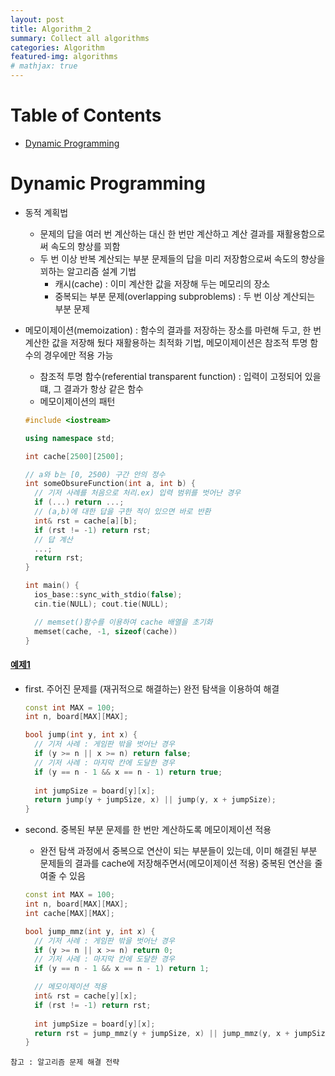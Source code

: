 ```yaml
---
layout: post
title: Algorithm_2
summary: Collect all algorithms
categories: Algorithm
featured-img: algorithms
# mathjax: true
---
```




# Table of Contents

* [Dynamic Programming](#Dynamic-Programming)
  
  

# Dynamic Programming

- 동적 계획법

  - 문제의 답을 여러 번 계산하는 대신 한 번만 계산하고 계산 결과를 재활용함으로써 속도의 향상를 꾀함
  - 두 번 이상 반복 계산되는 부분 문제들의 답을 미리 저장함으로써 속도의 향상을 꾀하는 알고리즘 설계 기법
    - 캐시(cache) : 이미 계산한 값을 저장해 두는 메모리의 장소
    - 중복되는 부분 문제(overlapping subproblems) : 두 번 이상 계산되는 부분 문제

- 메모이제이션(memoization) : 함수의 결과를 저장하는 장소를 마련해 두고, 한 번 계산한 값을 저장해 뒀다 재활용하는 최적화 기법, 메모이제이션은 참조적 투명 함수의 경우에만 적용 가능

  - 참조적 투명 함수(referential transparent function) : 입력이 고정되어 있을 떄, 그 결과가 항상 같은 함수
  - 메모이제이션의 패턴

  ```c++
  #include <iostream>
  
  using namespace std;
  
  int cache[2500][2500];
  
  // a와 b는 [0, 2500) 구간 안의 정수
  int someObsureFunction(int a, int b) {
  	// 기저 사례를 처음으로 처리.ex) 입력 범위를 벗어난 경우
  	if (...) return ...;
  	// (a,b)에 대한 답을 구한 적이 있으면 바로 반환
  	int& rst = cache[a][b];
  	if (rst != -1) return rst;
  	// 답 계산
  	...;
  	return rst;
  }
  
  int main() {
  	ios_base::sync_with_stdio(false);
  	cin.tie(NULL); cout.tie(NULL);
  
  	// memset()함수를 이용하여 cache 배열을 초기화
  	memset(cache, -1, sizeof(cache))
  }
  ```

#### [예제1](#https://algospot.com/judge/problem/read/JUMPGAME)

- first. 주어진 문제를 (재귀적으로 해결하는) 완전 탐색을 이용하여 해결

  ```c++
  const int MAX = 100;
  int n, board[MAX][MAX];
  
  bool jump(int y, int x) {
  	// 기저 사례 : 게임판 밖을 벗어난 경우
  	if (y >= n || x >= n) return false;
  	// 기저 사례 : 마지막 칸에 도달한 경우
  	if (y == n - 1 && x == n - 1) return true;
      
  	int jumpSize = board[y][x];
  	return jump(y + jumpSize, x) || jump(y, x + jumpSize);
  }
  ```

- second. 중복된 부분 문제를 한 번만 계산하도록 메모이제이션 적용

  - 완전 탐색 과정에서 중복으로 연산이 되는 부분들이 있는데, 
    이미 해결된 부분 문제들의 결과를 cache에 저장해주면서(메모이제이션 적용) 중복된 연산을 줄여줄 수 있음

  ```c++
  const int MAX = 100;
  int n, board[MAX][MAX];
  int cache[MAX][MAX];
  
  bool jump_mmz(int y, int x) {
  	// 기저 사례 : 게임판 밖을 벗어난 경우
  	if (y >= n || x >= n) return 0;
  	// 기저 사례 : 마지막 칸에 도달한 경우
  	if (y == n - 1 && x == n - 1) return 1;
  
  	// 메모이제이션 적용
  	int& rst = cache[y][x];
  	if (rst != -1) return rst;
  	
  	int jumpSize = board[y][x];
  	return rst = jump_mmz(y + jumpSize, x) || jump_mmz(y, x + jumpSize);
  }
  ```

  







```참고 : 알고리즘 문제 해결 전략```

